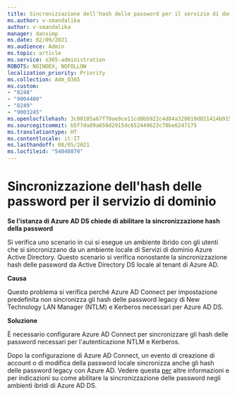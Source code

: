 ```yaml
---
title: Sincronizzazione dell'hash delle password per il servizio di dominio
ms.author: v-smandalika
author: v-smandalika
manager: dansimp
ms.date: 02/09/2021
ms.audience: Admin
ms.topic: article
ms.service: o365-administration
ROBOTS: NOINDEX, NOFOLLOW
localization_priority: Priority
ms.collection: Adm_O365
ms.custom:
- "8248"
- "9004400"
- "8249"
- "9003245"
ms.openlocfilehash: 3c00105a67f70ae9ce11cd8bb922c4d84a320010d021414b9159948f7dc87dbc
ms.sourcegitcommit: b5f7da89a650d2915dc652449623c78be6247175
ms.translationtype: HT
ms.contentlocale: it-IT
ms.lasthandoff: 08/05/2021
ms.locfileid: "54040870"
---
```

# <a name="password-hash-synchronization-for-domain-service"></a>Sincronizzazione dell'hash delle password per il servizio di dominio

**Se l'istanza di Azure AD DS chiede di abilitare la sincronizzazione hash della password**

Si verifica uno scenario in cui si esegue un ambiente ibrido con gli utenti che si sincronizzano da un ambiente locale di Servizi di dominio Azure Active Directory. Questo scenario si verifica nonostante la sincronizzazione hash delle password da Active Directory DS locale al tenant di Azure AD.

**Causa**

Questo problema si verifica perché Azure AD Connect per impostazione predefinita non sincronizza gli hash delle password legacy di New Technology LAN Manager (NTLM) e Kerberos necessari per Azure AD DS.

**Soluzione** 

È necessario configurare Azure AD Connect per sincronizzare gli hash delle password necessari per l'autenticazione NTLM e Kerberos.

Dopo la configurazione di Azure AD Connect, un evento di creazione di account o di modifica della password locale sincronizza anche gli hash delle password legacy con Azure AD. Vedere questa [per](https://docs.microsoft.com/azure/active-directory-domain-services/tutorial-configure-password-hash-sync) altre informazioni e per indicazioni su come abilitare la sincronizzazione delle password negli ambienti ibridi di Azure AD DS.
